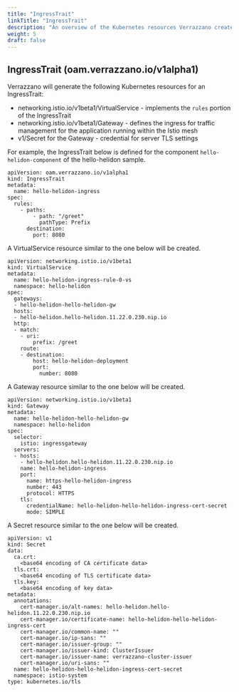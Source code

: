 ```yaml
---
title: "IngressTrait"
linkTitle: "IngressTrait"
description: "An overview of the Kubernetes resources Verrazzano creates for an OAM IngressTrait"
weight: 5
draft: false
---
```


## IngressTrait (oam.verrazzano.io/v1alpha1)

Verrazzano will generate the following Kubernetes resources for an IngressTrait:
* networking.istio.io/v1beta1/VirtualService - implements the `rules` portion of the IngressTrait
* networking.istio.io/v1beta1/Gateway - defines the ingress for traffic management for the application running within the Istio mesh
* v1/Secret for the Gateway - credential for server TLS settings

For example, the IngressTrait below is defined for the component `hello-helidon-component` of the hello-helidon sample.
```
apiVersion: oam.verrazzano.io/v1alpha1
kind: IngressTrait
metadata:
  name: hello-helidon-ingress
spec:
  rules:
    - paths:
        - path: "/greet"
          pathType: Prefix
      destination:
        port: 8080
```

A VirtualService resource similar to the one below will be created.
```
apiVersion: networking.istio.io/v1beta1
kind: VirtualService
metadata:
  name: hello-helidon-ingress-rule-0-vs
  namespace: hello-helidon
spec:
  gateways:
  - hello-helidon-hello-helidon-gw
  hosts:
  - hello-helidon.hello-helidon.11.22.0.230.nip.io
  http:
  - match:
    - uri:
        prefix: /greet
    route:
    - destination:
        host: hello-helidon-deployment
        port:
          number: 8080
```

A Gateway resource similar to the one below will be created.
```
apiVersion: networking.istio.io/v1beta1
kind: Gateway
metadata:
  name: hello-helidon-hello-helidon-gw
  namespace: hello-helidon
spec:
  selector:
    istio: ingressgateway
  servers:
  - hosts:
    - hello-helidon.hello-helidon.11.22.0.230.nip.io
    name: hello-helidon-ingress
    port:
      name: https-hello-helidon-ingress
      number: 443
      protocol: HTTPS
    tls:
      credentialName: hello-helidon-hello-helidon-ingress-cert-secret
      mode: SIMPLE
```

A Secret resource similar to the one below will be created.
```
apiVersion: v1
kind: Secret
data:
  ca.crt:
    <base64 encoding of CA certificate data>
  tls.crt:     
    <base64 encoding of TLS certificate data>
  tls.key:
    <base64 encoding of key data>
metadata:
  annotations:
    cert-manager.io/alt-names: hello-helidon.hello-helidon.11.22.0.230.nip.io
    cert-manager.io/certificate-name: hello-helidon-hello-helidon-ingress-cert
    cert-manager.io/common-name: ""
    cert-manager.io/ip-sans: ""
    cert-manager.io/issuer-group: ""
    cert-manager.io/issuer-kind: ClusterIssuer
    cert-manager.io/issuer-name: verrazzano-cluster-issuer
    cert-manager.io/uri-sans: ""
  name: hello-helidon-hello-helidon-ingress-cert-secret
  namespace: istio-system
type: kubernetes.io/tls
```